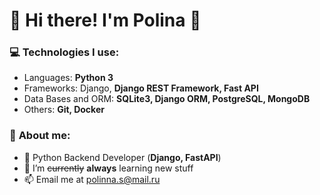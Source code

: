 # 🌟 Hi there! I'm Polina 🌟

### 💻 **Technologies I use:**
* Languages: **Python 3**
* Frameworks: Django, **Django REST Framework, Fast API**
* Data Bases and ORM: **SQLite3, Django ORM, PostgreSQL, MongoDB**
* Others: **Git, Docker**

### 🌱 **About me:**
* 🚀 Python Backend Developer (**Django, FastAPI**)
* 🌈  I’m ~~currently~~ **always** learning new stuff
* 📫 Email me at [polinna.s@mail.ru]()